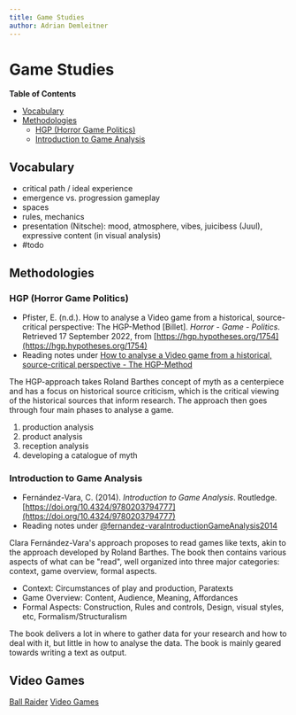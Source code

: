 ```yaml
---
title: Game Studies
author: Adrian Demleitner 
---
```

# Game Studies

**Table of Contents**

- [Vocabulary](#vocabulary)
- [Methodologies](#methodologies)
	- [HGP (Horror Game Politics)](#hgp-horror-game-politics)
	- [Introduction to Game Analysis](#introduction-to-game-analysis)

## Vocabulary
- critical path / ideal experience
- emergence vs. progression gameplay
- spaces
- rules, mechanics
- presentation (Nitsche): mood, atmosphere, vibes, juicibess (Juul), expressive content (in visual analysis)
- #todo

## Methodologies 
### HGP (Horror Game Politics)

- Pfister, E. (n.d.). How to analyse a Video game from a historical, source-critical perspective: The HGP-Method [Billet]. _Horror - Game - Politics_. Retrieved 17 September 2022, from [https://hgp.hypotheses.org/1754](https://hgp.hypotheses.org/1754)
- Reading notes under [How to analyse a Video game from a historical, source-critical perspective - The HGP-Method](reading/hypothes.is/How%20to%20analyse%20a%20Video%20game%20from%20a%20historical,%20source-critical%20perspective%20-%20The%20HGP-Method.md)

The HGP-approach takes Roland Barthes concept of myth as a centerpiece and has a focus on historical source criticism, which is the critical viewing of the historical sources that inform research. The approach then goes through four main phases to analyse a game.

1. production analysis
2. product analysis
3. reception analysis
4. developing a catalogue of myth

### Introduction to Game Analysis
- Fernández-Vara, C. (2014). _Introduction to Game Analysis_. Routledge. [https://doi.org/10.4324/9780203794777](https://doi.org/10.4324/9780203794777)
- Reading notes under [@fernandez-varaIntroductionGameAnalysis2014](reading/@fernandez-varaIntroductionGameAnalysis2014.md)

Clara Fernández-Vara's approach proposes to read games like texts, akin to the approach developed by Roland Barthes. The book then contains various aspects of what can be "read", well organized into three major categories: context, game overview, formal aspects.

- Context: Circumstances of play and production, Paratexts
- Game Overview: Content, Audience, Meaning, Affordances
- Formal Aspects: Construction, Rules and controls, Design, visual styles, etc, Formalism/Structuralism

The book delivers a lot in where to gather data for your research and how to deal with it, but little in how to analyse the data. The book is mainly geared towards writing a text as output.

## Video Games 
[Ball Raider](notes/Ball%20Raider.md)  [Video Games](notes/Video%20Games.md)